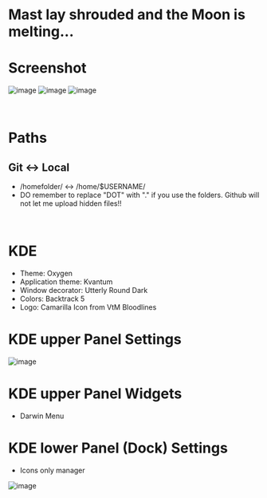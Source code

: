 # Mast lay shrouded and the Moon is melting...

# Screenshot
![image](https://github.com/user-attachments/assets/5355cff7-0a87-40b7-ad54-b4a4c8e95cfa)
![image](https://github.com/user-attachments/assets/aebe49eb-d19e-4fa6-afc8-21bcd2cdc65c)
![image](https://github.com/user-attachments/assets/77cd6da6-0005-4b38-a4e1-4cd7fd43ea8a)

<br />

# Paths
## Git <-> Local
- /homefolder/ <-> /home/$USERNAME/
- DO remember to replace "DOT" with "." if you use the folders. Github will not let me upload hidden files!!

<br />

# KDE
- Theme: Oxygen
- Application theme: Kvantum
- Window decorator: Utterly Round Dark
- Colors: Backtrack 5
- Logo: Camarilla Icon from VtM Bloodlines

# KDE upper Panel Settings
![image](https://github.com/user-attachments/assets/dd53c10d-1f4b-4b69-8acd-c46cdff09709)

# KDE upper Panel Widgets
- Darwin Menu

# KDE lower Panel (Dock) Settings
- Icons only manager

![image](https://github.com/user-attachments/assets/d11eac05-5d8f-497f-8d60-14f8217a23ca)



<br />
